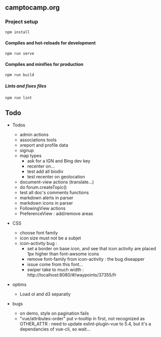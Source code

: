 ## camptocamp.org

### Project setup
```
npm install
```

#### Compiles and hot-reloads for development
```
npm run serve
```

#### Compiles and minifies for production
```
npm run build
```

##### Lints and fixes files
```
npm run lint
```

## Todo

* Todos
  * admin actions
  * associations tools 
  * xreport and profile data
  * signup
  * map types
    * ask for a IGN and Bing dev key
    * recenter on...
    * test add all biodiv
    * test recenter on geolocation
  * document-view actions (translate...)
  * do forum.createTopic()
  * test all doc's comments functions
  * markdown alerts in parser
  * markdown icons in parser
  * FollowingView actions
  * PreferenceView : add/remove areas


* CSS
  * choose font family
  * icon size must not be a subjet
  * icon-activity bug :
    * set a border on base icon, and see that icon activity are placed 1px higher than font-awsome icons
    * remove font-family from icon-activity : the bug diseapper
    * issue come from this font...
    * swiper take to much width : http://localhost:8080/#/waypoints/37355/fr

* optims
  * Load ol and d3 separatly

* bugs
  * on demo, style on pagination fails
  * "vue/attributes-order" put v-tooltip in first, not recognized as OTHER_ATTR :
     need to update eslint-plugin-vue to 5.4, but it's a dependancies of vue-cli, so wait...
